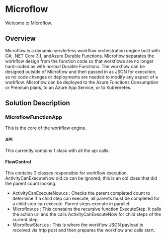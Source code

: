 # Microflow
Welcome to Microflow.

## Overview
Microflow is a dynamic servlerless workflow orchestration engine built with C#, .NET Core 3.1, andAzure Durable Functions. Microflow separates the workflow design from the function code so that workflows are no longer hard-coded as with normal Durable Functions. The workflow can be designed outside of Microflow and then passed in as JSON for execution, so no code changes or deployments are needed to modify any aspect of a workflow. Microflow can be deployed to the Azure Functions Consumption or Premium plans, to an Azure App Service, or to Kubernetes.

## Solution Description

### MicroflowFunctionApp
This is the core of the workflow engine.

#### API
This currently contains 1 class with all the api calls.

#### FlowControl
This contains 3 classes responsible for workflow execution. ActivityCanExecuteNow old.cs can be ignored, this is an old class that did the parent count locking.
  * ActivityCanExecuteNow.cs : Checks the parent completed count to determine if a child step can execute, all parents must be completed for a child step can execute.       Parent steps execute in parallel.
  * Microflow.cs : This conatains the recursive function ExecuteStep. It calls the action url and the calls ActivityCanExecuteNow for child steps of the current step.
  * MicroflowStart.cs : This is where the workflow JSON payload is received via http post and then prepares the workflow and calls start.

